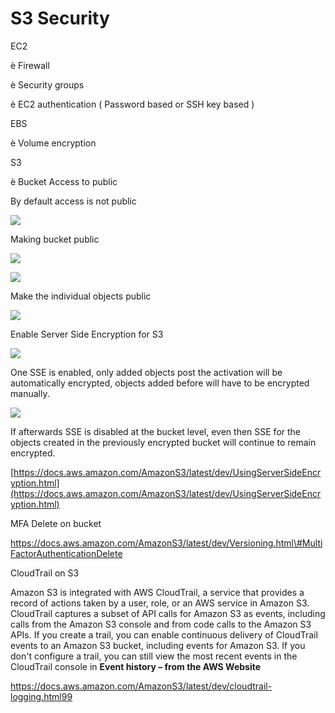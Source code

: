 # S3 Security



EC2

è Firewall

è Security groups

è EC2 authentication \( Password based or SSH key based \)

EBS

è Volume encryption

S3

è Bucket Access  to public

By default access is not public

![](file:///C:\Users\bounty\AppData\Local\Temp\msohtmlclip1\01\clip_image002.jpg)

Making bucket public

![](file:///C:\Users\bounty\AppData\Local\Temp\msohtmlclip1\01\clip_image004.jpg)

![](file:///C:\Users\bounty\AppData\Local\Temp\msohtmlclip1\01\clip_image006.jpg)

 Make the individual objects public

![](file:///C:\Users\bounty\AppData\Local\Temp\msohtmlclip1\01\clip_image007.jpg)

Enable Server Side Encryption for S3

![](file:///C:\Users\bounty\AppData\Local\Temp\msohtmlclip1\01\clip_image009.jpg)

One SSE is enabled, only added objects  post the activation will be automatically encrypted, objects added before will have to be encrypted manually.

![](file:///C:\Users\bounty\AppData\Local\Temp\msohtmlclip1\01\clip_image011.jpg)

If afterwards SSE is disabled at the bucket level, even then SSE for the objects created in the previously encrypted bucket will continue to remain encrypted.

[https://docs.aws.amazon.com/AmazonS3/latest/dev/UsingServerSideEncryption.html](https://docs.aws.amazon.com/AmazonS3/latest/dev/UsingServerSideEncryption.html)

MFA Delete  on bucket

https://docs.aws.amazon.com/AmazonS3/latest/dev/Versioning.html\#MultiFactorAuthenticationDelete

CloudTrail on S3

Amazon S3 is integrated with AWS CloudTrail, a service that provides a record of actions taken by a user, role, or an AWS service in Amazon S3. CloudTrail captures a subset of API calls for Amazon S3 as events, including calls from the Amazon S3 console and from code calls to the Amazon S3 APIs. If you create a trail, you can enable continuous delivery of CloudTrail events to an Amazon S3 bucket, including events for Amazon S3. If you don't configure a trail, you can still view the most recent events in the CloudTrail console in **Event history – from the AWS Website**

https://docs.aws.amazon.com/AmazonS3/latest/dev/cloudtrail-logging.html99

